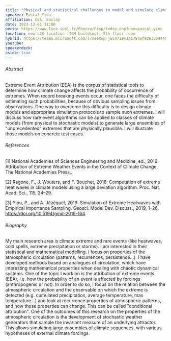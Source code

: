 ```yaml
---
title: "Physical and statistical challenges to model and simulate climate extremes"
speaker: Pascal Yiou
affiliation: CEA, Saclay
date: 2023-12-01 11:00
perso: https://www.lsce.ipsl.fr/Phocea/Pisp/index.php?nom=pascal.yiou
location: new L2S location (IBM building), 5th floor room
hybrid: https://teams.microsoft.com/l/meetup-join/19%3a178a6f926336444088eb120e42476f36%40thread.tacv2/1696602526924?context=%7b%22Tid%22%3a%2261f3e3b8-9b52-433a-a4eb-c67334ce54d5%22%2c%22Oid%22%3a%224d6c63a8-7eae-4099-804e-68bcb968bec0%22%7d
youtube: 
speakerdeck: 
aside: true
---
```


###### Abstract
Extreme Event Attribution (EEA) is the corpus of statistical tools to determine how climate change affects the probability of occurrence of extremes.
When record breaking events occur, one faces the difficulty of estimating such probabilities, because of obvious sampling issues from observations.
One way to overcome this difficulty is to design climate models and appropriate simulation protocols to sample such extremes.
I will discuss how rare event algorithms can be applied to classes of climate models (from physical to stochastic models) to generate large ensembles of "unprecedented" extremes that are physically plausible.
I will illustrate those models on concrete test cases.

###### References

[1] National Academies of Sciences Engineering and Medicine, ed., 2016: Attribution of Extreme Weather Events in the Context of Climate Change. The National Academies Press,.

[2] Ragone, F., J. Wouters, and F. Bouchet, 2018: Computation of extreme heat waves in climate models using a large deviation algorithm. Proc. Nat. Acad. Sci., 115, 24–29.

[3] Yiou, P., and A. Jézéquel, 2019: Simulation of Extreme Heatwaves with Empirical Importance Sampling. Geosci. Model Dev. Discuss., 2019, 1–26, https://doi.org/10.5194/gmd-2019-164.

###### Biography

My main research area is climate extreme and rare events (like heatwaves, cold spells, extreme precipitation or storms).
I am interested in their statistical and mathematical modelling. I focus on properties of the atmospheric circulation (patterns, recurrences, persistence...).
I have developed methods based on analogues of circulation, which have interesting mathematical properties when dealing with chaotic dynamical systems.
One of the topic I work on is the attribution of extreme events (EEA), i.e. how the probability of an event is affected by forcings (anthropogenic or not).
In order to do so, I focus on the relation between the atmospheric circulation and the observable on which the extreme is detected
(e.g. cumulated precipitation, average temperature, max temperature...) and look at recurrence properties of atmospheric patterns, and how those properties can change.
This can be called "conditional attribution".
One of the outcomes of this research on the properties of the atmospheric circulation is the development of stochastic weather generators that sample the invariant measure of an underlying attractor.
This allows simulating large ensembles of climate sequences, with various hypotheses of external climate forcings.
